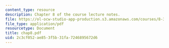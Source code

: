 ```yaml
---
content_type: resource
description: Chapter 8 of the course lecture notes.
file: https://ol-ocw-studio-app-production.s3.amazonaws.com/courses/8-325-relativistic-quantum-field-theory-iii-spring-2003/2c3cf052ae853f5b31fa7246895672d6_chap8.pdf
file_type: application/pdf
resourcetype: Document
title: chap8.pdf
uid: 2c3cf052-ae85-3f5b-31fa-7246895672d6
---
```

